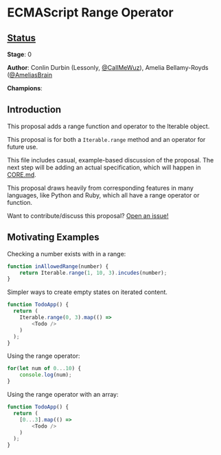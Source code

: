 # ECMAScript Range Operator

## [Status](https://tc39.github.io/process-document/)

**Stage**: 0

**Author**: Conlin Durbin (Lessonly, [@CallMeWuz](https://twitter.com/CallMeWuz)), Amelia Bellamy-Royds ([@AmeliasBrain](https://twitter.com/AmeliasBrain)

**Champions**:

## Introduction

This proposal adds a range function and operator to the Iterable object.

This proposal is for both a `Iterable.range` method and an operator for future use.

This file includes casual, example-based discussion of the proposal. The next step will be adding an actual specification, which will happen in [CORE.md](/CORE.md).

This proposal draws heavily from corresponding features in many languages, like Python and Ruby, which all have a range operator or function.

Want to contribute/discuss this proposal? [Open an issue!](/issues)

## Motivating Examples

Checking a number exists with in a range:

```javascript
function inAllowedRange(number) {
    return Iterable.range(1, 10, 3).incudes(number);
}
```

Simpler ways to create empty states on iterated content.

```js
function TodoApp() {
  return (
    Iterable.range(0, 3).map(() => 
        <Todo />   
    )
  );
}
```

Using the range operator:

```javascript
for(let num of 0...10) {
    console.log(num);
}
```

Using the range operator with an array:

```js
function TodoApp() {
  return (
    [0...3].map(() => 
        <Todo />   
    )
  );
}
```

